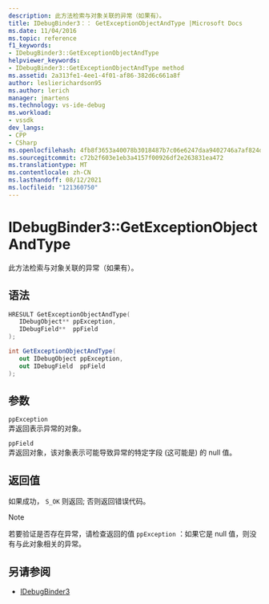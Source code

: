```yaml
---
description: 此方法检索与对象关联的异常（如果有）。
title: IDebugBinder3：： GetExceptionObjectAndType |Microsoft Docs
ms.date: 11/04/2016
ms.topic: reference
f1_keywords:
- IDebugBinder3::GetExceptionObjectAndType
helpviewer_keywords:
- IDebugBinder3::GetExceptionObjectAndType method
ms.assetid: 2a313fe1-4ee1-4f01-af86-382d6c661a8f
author: leslierichardson95
ms.author: lerich
manager: jmartens
ms.technology: vs-ide-debug
ms.workload:
- vssdk
dev_langs:
- CPP
- CSharp
ms.openlocfilehash: 4fb8f3653a40078b3018487b7c06e6247daa9402746a7af824d76af460a3aa86
ms.sourcegitcommit: c72b2f603e1eb3a4157f00926df2e263831ea472
ms.translationtype: MT
ms.contentlocale: zh-CN
ms.lasthandoff: 08/12/2021
ms.locfileid: "121360750"
---
```

# <a name="idebugbinder3getexceptionobjectandtype"></a>IDebugBinder3::GetExceptionObjectAndType
此方法检索与对象关联的异常（如果有）。

## <a name="syntax"></a>语法

```cpp
HRESULT GetExceptionObjectAndType(
   IDebugObject** ppException,
   IDebugField**  ppField
);
```

```csharp
int GetExceptionObjectAndType(
   out IDebugObject ppException,
   out IDebugField  ppField
);
```

## <a name="parameters"></a>参数
`ppException`\
弄返回表示异常的对象。

`ppField`\
弄返回对象，该对象表示可能导致异常的特定字段 (这可能是) 的 null 值。

## <a name="return-value"></a>返回值
 如果成功， `S_OK` 则返回; 否则返回错误代码。

> [!NOTE]
> 若要验证是否存在异常，请检查返回的值 `ppException` ：如果它是 null 值，则没有与此对象相关的异常。

## <a name="see-also"></a>另请参阅
- [IDebugBinder3](../../../extensibility/debugger/reference/idebugbinder3.md)
